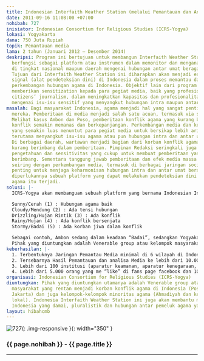 ```yaml
---
title: Indonesian Interfaith Weather Station (melalui Pemantauan dan Analisis Media)
date: 2011-09-16 11:08:00 +07:00
nohibah: 727
inisiator: Indonesian Consortium for Religious Studies (ICRS-Yogya)
lokasi: Yogyakarta
dana: 750 Juta Rupiah
topik: Pemantauan media
lama: 2 tahun (Januari 2012 – Desember 2014)
deskripsi: Program ini bertujuan untuk membangun Interfaith Weather Station yang akan
  berfungsi sebagai platform atau instrumen dalam memonitor dan menganalisis pemberitaan
  di tingkat nasional maupun daerah mengenai hubungan antar umat beragama di Indonesia.
  Tujuan dari Interfaith Weather Station ini diharapkan akan menjadi early warning
  signal (alat pendeteksian dini) di Indonesia dalam proses memantau dan menganalis
  perkembangan hubungan agama di Indonesia. Objektif lain dari program ini adalah
  memberikan sensitization kepada para pegiat media, baik yang profesional maupun
  citizens’ journalism, dalam meningkatkan kapasitas dan profesionalitas dalam pemberitaan
  mengenai isu-isu sensitif yang menyangkut hubungan intra maupun antar umat beragama.
masalah: Bagi masyarakat Indonesia, agama menjadi hal yang sangat penting dalam kehidupan
  mereka. Pemberitaan di media menjadi salah satu acuan, termasuk via social media.
  Melihat kasus Ambon dan Poso, pemberitaan konflik agama yang kurang berimbang membuat
  konflik semakin memanas dan berkepanjangan. Perkembangan media dan kebebasan bermedia
  yang semakin luas menuntut para pegiat media untuk bersikap lebih arif dalam pemberitaan,
  terutama menyangkut isu-isu agama atau pun hubungan intra dan antar umat beragama.
  Di berbagai daerah, wartawan menjadi bagian dari korban konflik agama dan menjadi
  kurang berimbang dalam pemberitaan. Pimpinan Redaksi seringkali juga kurang memiliki
  pengetahuan dan sensitivitas yang cukup untuk membuat pemberitaan yang sejuk dan
  berimbang. Sementara tanggung jawab pemberitaan dan efek media massa semakin meningkat
  seiring dengan perkembangan media, termasuk di berbagai jaringan social media. Karenanya
  penting untuk menjaga keharmonisan hubungan intra dan antar umat beragama di Indonesia,
  diperlukannya sebuah platform yang dapat melakukan pendeteksian dini sebelum konflik
  agama itu terjadi.
solusi: |-
  ICRS-Yogya akan membanguan sebuah platform yang bernama Indonesian Interfaith Weather Station, dimana data dan analisis melibatkan Jaringan Pemantau Media (JPM) di enam Wilayah di Indonesia: Jawa-Bali, Sumatra, Sulawesi, Papua Maluku, NTB-NTT. Di setiap wilayah tersebut akan dilakukan koordinasi para anggota JPM melalui institusi yang ditunjuk. Interfaith Weather Station ini akan didasari oleh sebuah sistem encoding dan decoding yang melibatkan lima kategori:

  Sunny/Cerah (1) : Hubungan agama baik
  Cloudy/Mendung (2) : Ada tensi hubungan
  Drizzling/Hujan Rintik (3) : Ada konflik
  Rainy/Hujan (4) : Ada konflik bersenjata
  Stormy/Badai (5) : Ada korban jiwa dalam konflik

  Sebagai contoh, Ambon sedang dalam keadaan “Badai”, sedangkan Yogyakarta dalam keadaan “/Cerah”(1). Interfaith Weather Station ini dapat diupdate setiap bulan berdasarkan hasil pemantauan dan analisis media dari tim JPM. Tim JPM akan bertemu untuk meningkatkan metodologi, teknik pengambilan data dan kapasitas analisis. Hasil Interfaith Weather Station kemudian akan dimuat di website portal ICRS dan disebarkan via newsletter, mailing list, facebook, twitter, website UGM dan para mitra.
  Pihak yang diuntungkan adalah Venerable group atau kelompok masyarakat yang rentan menjadi korban konflik agama di Indonesia (Poso, Ambon, Solo, Jakarta) dan juga kelompok-kelompok minoritas agama (Ahmadiyah dan kelompok agama lokal). Indonesia Interfaith Weather Station ini juga akan membantu menciptakan Indonesia yang damai, pluralistik dan hubungan antar pemeluk agama yang harmonis.
keberhasilan: |-
  1. Terbentuknya Jaringan Pemantau Media minimal di 6 wilayah di Indonesia
  2. Tersebarnya Hasil Pemantauan dan analisa Media ke lebih dari 10.000 orang/intansi
  3. Lebih dari 100 institusi (aparatur keamanan, aparatur kenegaraan, organisasi agama, media dan peneliti) yang memanfaatkan hasil pemantauan dan analisis Indonesia Interfaith Weather Station.
  4. Lebih dari 5.000 orang yang me “like” di fans page facebook dan 1000 orang yang memfollow di twitter.
organisasi: Indonesian Consortium for Religious Studies (ICRS-Yogya)
diuntungkan: Pihak yang diuntungkan utamanya adalah Venerable group atau kelompok
  masyarakat yang rentan menjadi korban konflik agama di Indonesia (Poso, Ambon, Solo,
  Jakarta) dan juga kelompok-kelompok minoritas agama (Ahmadiyah dan kelompok agama
  lokal). Indonesia Interfaith Weather Station ini juga akan membantu menciptakan
  Indonesia yang damai, pluralistik dan hubungan antar pemeluk agama yang harmonis.
layout: hibahcmb
---
```


![727](/static/img/hibahcmb/727.png){: .img-responsive }{: width="350" }

### {{ page.nohibah }} - {{ page.title }}

---
